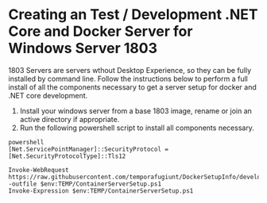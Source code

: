 # Creating an Test / Development .NET Core and Docker Server for Windows Server 1803
1803 Servers are servers wthout Desktop Experience, so they can be fully installed by command line. Follow the instructions below to perform a full install of all the components necessary to get a server setup for docker and .NET core development.
1. Install your windows server from a base 1803 image, rename or join an active directory if appropriate.
2. Run the following powershell script to install all components necessary.
```
powershell
[Net.ServicePointManager]::SecurityProtocol = [Net.SecurityProtocolType]::Tls12

Invoke-WebRequest https://raw.githubusercontent.com/temporafugiunt/DockerSetupInfo/develop/ServerSetup/WinServer%201803/ContainerServerSetup.ps1 -outfile $env:TEMP/ContainerServerSetup.ps1
Invoke-Expression $env:TEMP/ContainerServerSetup.ps1
```
